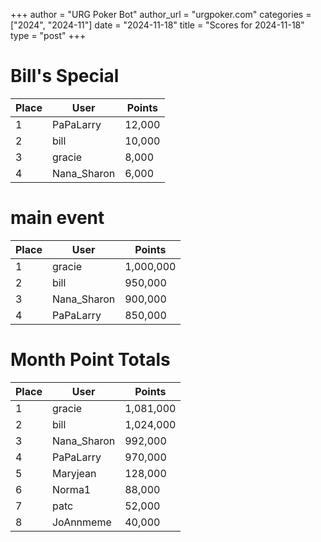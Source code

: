 +++
author = "URG Poker Bot"
author_url = "urgpoker.com"
categories = ["2024", "2024-11"]
date = "2024-11-18"
title = "Scores for 2024-11-18"
type = "post"
+++
# Bill's Special

| Place | User | Points |
|-------|------|--------|
| 1 | PaPaLarry | 12,000 |
| 2 | bill | 10,000 |
| 3 | gracie | 8,000 |
| 4 | Nana_Sharon | 6,000 |

# main event

| Place | User | Points |
|-------|------|--------|
| 1 | gracie | 1,000,000 |
| 2 | bill | 950,000 |
| 3 | Nana_Sharon | 900,000 |
| 4 | PaPaLarry | 850,000 |

# Month Point Totals

| Place | User | Points |
|-------|------|--------|
| 1 | gracie | 1,081,000 |
| 2 | bill | 1,024,000 |
| 3 | Nana_Sharon | 992,000 |
| 4 | PaPaLarry | 970,000 |
| 5 | Maryjean | 128,000 |
| 6 | Norma1 | 88,000 |
| 7 | patc | 52,000 |
| 8 | JoAnnmeme | 40,000 |
